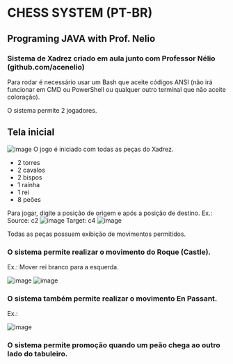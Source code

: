 # CHESS SYSTEM (PT-BR)
## Programing JAVA with Prof. Nelio

### Sistema de Xadrez criado em aula junto com Professor Nélio (github.com/acenelio)

Para rodar é necessário usar um Bash que aceite códigos ANSI (não irá funcionar em CMD ou PowerShell ou qualquer outro terminal que não aceite coloração).

O sistema permite 2 jogadores.

## Tela inicial
![image](https://user-images.githubusercontent.com/15232552/185477542-2b41c1b6-94b5-42d4-bb3d-66c35741fc0a.png)
O jogo é iniciado com todas as peças do Xadrez.
- 2 torres
- 2 cavalos
- 2 bispos
- 1 rainha
- 1 rei
- 8 peões

Para jogar, digite a posição de origem e após a posição de destino. 
Ex.: 
Source: c2
![image](https://user-images.githubusercontent.com/15232552/185477889-3a4e150b-70a1-415d-9539-d50bf57f7a3e.png)
Target: c4
![image](https://user-images.githubusercontent.com/15232552/185477945-fedc5c46-cadc-46a1-9bf4-5861052bc465.png)

Todas as peças possuem exibição de movimentos permitidos.

### O sistema permite realizar o movimento do Roque (Castle). 
Ex.: Mover rei branco para a esquerda.

![image](https://user-images.githubusercontent.com/15232552/185478389-6fc29579-3291-406e-a939-5af17f42119b.png)
![image](https://user-images.githubusercontent.com/15232552/185478466-aedf9fd7-7df9-437d-81a4-f09518f1e74e.png)

### O sistema também permite realizar o movimento En Passant.
Ex.:

![image](https://user-images.githubusercontent.com/15232552/185479340-12bca87f-2241-47a8-bdfe-3f827b451e50.png)

### O sistema permite promoção quando um peão chega ao outro lado do tabuleiro. 

